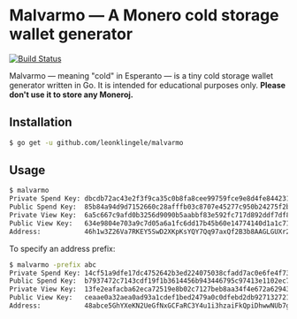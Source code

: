 # Malvarmo — A Monero cold storage wallet generator

[![Build Status](https://travis-ci.org/leonklingele/malvarmo.svg?branch=master)](https://travis-ci.org/leonklingele/malvarmo)

Malvarmo — meaning "cold" in Esperanto — is a tiny cold storage wallet generator written in Go. It is intended for educational purposes only. __Please don't use it to store any Moneroj.__

## Installation

```sh
$ go get -u github.com/leonklingele/malvarmo
```

## Usage

```sh
$ malvarmo
Private Spend Key: dbcdb72ac43e2f3f9ca35c0b8fa8cee99759fce9e8d4fe84423186c39bb7260b
Public Spend Key:  85b84a94d9d7152660c28afffb03c8707e45277c950b24275f2b19db04d4f737
Private View Key:  6a5c667c9afd0b3256d9090b5aabbf83e592fc717d892ddf7df8275bb7a78400
Public View Key:   634e9804e703a9c7d05a6a1fc6dd17b45b60e14774140d1a1c710e1be0ccd120
Address:           46h1w3Z26Va7RKEY5SwD2XKpKsYQY7Qq97axQf2B3b8AAGLGUXr2FRAaRSok3pRHhQXAgvUcsvwJL5NK17egUqyS4euNvSp
```

To specify an address prefix:

```sh
$ malvarmo -prefix abc
Private Spend Key: 14cf51a9dfe17dc4752642b3ed224075038cfadd7ac0e6fe4f73ced1b7944209
Public Spend Key:  b7937472c7143cdf19f1b3614456b943446795c97413e1102ec7943c5338baf4
Private View Key:  13fe2eafacba62eca72519e8b02c7127beb8aa34f4e672a629438d925270580e
Public View Key:   ceaae0a32aea0ad93a1cdef1bed2479a0c0dfebd2db92713272112cbb67b45f9
Address:           48abce5GhYXeKN2UeGfNxGCFaRC3Y4u1i3hzaiFkQpiDhwwNUb7g6ZXdLNhGWFXFpzSmT5sy3MtAr4ConUWzjFHnVBz3855
```
